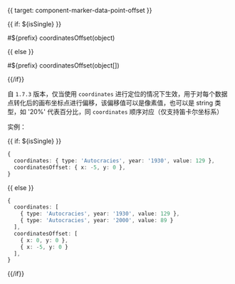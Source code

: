 {{ target: component-marker-data-point-offset }}

{{ if: ${isSingle} }}

#${prefix} coordinatesOffset(object)

{{ else }}

#${prefix} coordinatesOffset(object[])

{{/if}}

自 `1.7.3` 版本，仅当使用 `coordinates` 进行定位的情况下生效，用于对每个数据点转化后的画布坐标点进行偏移，该偏移值可以是像素值，也可以是 string 类型，如 '20%' 代表百分比，同 `coordinates` 顺序对应（仅支持笛卡尔坐标系）

实例：

{{ if: ${isSingle} }}

```ts
{
  coordinates: { type: 'Autocracies', year: '1930', value: 129 },
  coordinatesOffset: { x: -5, y: 0 },
}
```

{{ else }}

```ts
{
  coordinates: [
    { type: 'Autocracies', year: '1930', value: 129 },
    { type: 'Autocracies', year: '2000', value: 89 }
  ],
  coordinatesOffset: [
    { x: 0, y: 0 },
    { x: -5, y: 0 }
  ],
}
```

{{/if}}
